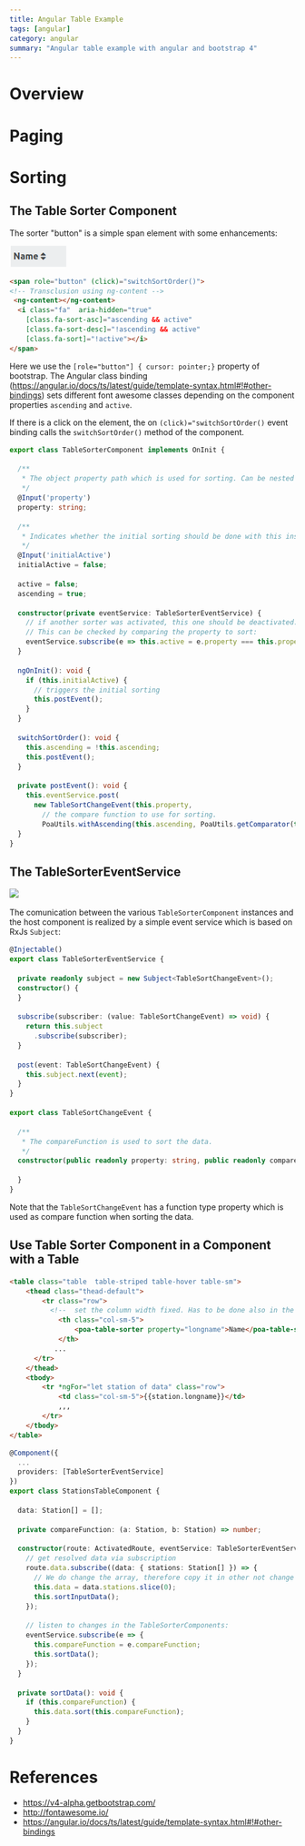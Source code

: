 ```yaml
---
title: Angular Table Example
tags: [angular]
category: angular
summary: "Angular table example with angular and bootstrap 4"
---
```


# Overview

# Paging

# Sorting

## The Table Sorter Component

The sorter "button" is a simple span element with some enhancements:

![](./table_example/table_sorter_component.png)

~~~html
<span role="button" (click)="switchSortOrder()">
<!-- Transclusion using ng-content -->
 <ng-content></ng-content>
  <i class="fa"  aria-hidden="true"
    [class.fa-sort-asc]="ascending && active"
    [class.fa-sort-desc]="!ascending && active" 
    [class.fa-sort]="!active"></i>
</span>
~~~
Here we use the `[role="button"] { cursor: pointer;}` property of bootstrap.
The Angular class binding (<https://angular.io/docs/ts/latest/guide/template-syntax.html#!#other-bindings>) sets different font awesome classes depending on the component properties `ascending` and `active`. 

If there is a click on the element, the on `(click)="switchSortOrder()` event binding calls the `switchSortOrder()` method of the component. 

~~~typescript
export class TableSorterComponent implements OnInit {

  /**
   * The object property path which is used for sorting. Can be nested path.
   */
  @Input('property')
  property: string;

  /**
   * Indicates whether the initial sorting should be done with this instance.
   */
  @Input('initialActive')
  initialActive = false;

  active = false;
  ascending = true;

  constructor(private eventService: TableSorterEventService) {
    // if another sorter was activated, this one should be deactivated.
    // This can be checked by comparing the property to sort:
    eventService.subscribe(e => this.active = e.property === this.property);
  }

  ngOnInit(): void {
    if (this.initialActive) {
      // triggers the initial sorting
      this.postEvent();
    }
  }

  switchSortOrder(): void {
    this.ascending = !this.ascending;
    this.postEvent();
  }

  private postEvent(): void {
    this.eventService.post(
      new TableSortChangeEvent(this.property,
        // the compare function to use for sorting.
        PoaUtils.withAscending(this.ascending, PoaUtils.getComparator(this.property))));
  }
}
~~~

## The TableSorterEventService

![](./table_example/table_sorter_events.png)

The comunication between the various `TableSorterComponent` instances and the host component is realized by a simple event service which is based on RxJs `Subject`: 

~~~typescript
@Injectable()
export class TableSorterEventService {

  private readonly subject = new Subject<TableSortChangeEvent>();
  constructor() {
  }

  subscribe(subscriber: (value: TableSortChangeEvent) => void) {
    return this.subject
      .subscribe(subscriber);
  }

  post(event: TableSortChangeEvent) {
    this.subject.next(event);
  }
}

export class TableSortChangeEvent {

  /**
   * The compareFunction is used to sort the data.
   */
  constructor(public readonly property: string, public readonly compareFunction: (a: any, b: any) => number) {

  }
}
~~~

Note that the `TableSortChangeEvent` has a function type property which is used as compare function when sorting the data.

## Use Table Sorter Component in a Component with a Table


~~~html
<table class="table  table-striped table-hover table-sm">
    <thead class="thead-default">
        <tr class="row">
          <!--  set the column width fixed. Has to be done also in the tbody area? -->
            <th class="col-sm-5">
                <poa-table-sorter property="longname">Name</poa-table-sorter>
            </th>
           ...
      </tr>
    </thead>
    <tbody>
        <tr *ngFor="let station of data" class="row">
            <td class="col-sm-5">{{station.longname}}</td>
            ,,,
        </tr>
    </tbody>
</table>
~~~


~~~typescript
@Component({
  ...
  providers: [TableSorterEventService]
})
export class StationsTableComponent {

  data: Station[] = [];
  
  private compareFunction: (a: Station, b: Station) => number;

  constructor(route: ActivatedRoute, eventService: TableSorterEventService) {
    // get resolved data via subscription
    route.data.subscribe((data: { stations: Station[] }) => {
      // We do change the array, therefore copy it in other not change the original array
      this.data = data.stations.slice(0);
      this.sortInputData();
    });
  
    // listen to changes in the TableSorterComponents: 
    eventService.subscribe(e => {
      this.compareFunction = e.compareFunction;
      this.sortData();
    });
  }
  
  private sortData(): void {
    if (this.compareFunction) {
      this.data.sort(this.compareFunction);
    }
  }
}
~~~

# References
* <https://v4-alpha.getbootstrap.com/>
* <http://fontawesome.io/>
* <https://angular.io/docs/ts/latest/guide/template-syntax.html#!#other-bindings>
